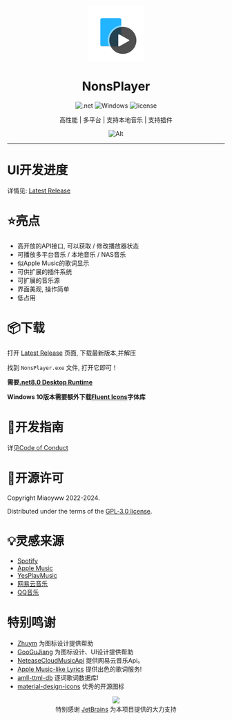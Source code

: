 <div align="center">
<!--![Alt](exp.png "exp")-->

<img src="NonsPlayer-Icon.png" alt="图标" Height="128" Width="128">

# NonsPlayer

![.net](https://img.shields.io/badge/C%23-.net8.0-orange)
![Windows](https://img.shields.io/badge/Windows-10%2B-orange)
![license](https://img.shields.io/github/license/Miaoyww/NonsPlayer)

高性能 | 多平台 | 支持本地音乐 | 支持插件

![Alt](https://repobeats.axiom.co/api/embed/104248b2c1f2c27f8f5b29df5ab1ab2a4269ed96.svg "Repobeats analytics image")

***

</div>

# UI开发进度

详情见: [Latest Release](https://github.com/Miaoyww/NonsPlayer/releases/latest)

# ⭐亮点

- 高开放的API接口, 可以获取 / 修改播放器状态
- 可播放多平台音乐 / 本地音乐 / NAS音乐
- 似Apple Music的歌词显示
- 可供扩展的插件系统
- 可扩展的音乐源
- 界面美观, 操作简单
- 低占用

# 📦️下载

打开 [Latest Release](https://github.com/Miaoywww/NeteaseCloudMusicControl/releases) 页面, 下载最新版本,并解压

找到 `NonsPlayer.exe` 文件, 打开它即可！

**需要[.net8.0 Desktop Runtime](https://dotnet.microsoft.com/zh-cn/download/dotnet/8.0)**

**Windows 10版本需要额外下载[Fluent Icons](https://learn.microsoft.com/zh-cn/windows/apps/design/downloads/#fonts)字体库**

# 🧭开发指南

详见[Code of Conduct](https://github.com/Miaoyww/NonsPlayer?tab=coc-ov-file)

# 📜开源许可

Copyright Miaoyww 2022-2024.

Distributed under the terms of
the [GPL-3.0 license](https://github.com/Miaoywww/NeteaseCloudMusicControl/blob/master/LICENSE.txt).

# 💡灵感来源

- [Spotify](https://www.spotify.com/)
- [Apple Music](https://music.apple.com)
- [YesPlayMusic](https://github.com/qier222/YesPlayMusic)
- [网易云音乐](https://music.163.com/)
- [QQ音乐](https://y.qq.com/)

# 特别鸣谢

- [Zhuym](https://github.com/Zhuym07) 为图标设计提供帮助
- [GooGuJiang](https://github.com/GooGuJiang) 为图标设计、UI设计提供帮助
- [NeteaseCloudMusicApi](https://github.com/Binaryify/NeteaseCloudMusicApi) 提供网易云音乐Api。
- [Apple Music-like Lyrics](https://github.com/Steve-xmh/applemusic-like-lyrics) 提供出色的歌词服务!
- [amll-ttml-db](https://github.com/Steve-xmh/amll-ttml-db) 逐词歌词数据库!
- [material-design-icons](https://github.com/google/material-design-icons) 优秀的开源图标
  
<div align="center">
<image src="https://resources.jetbrains.com/storage/products/company/brand/logos/jb_beam.svg"></image>
<div>
特别感谢 <a href=https://jb.gg/OpenSourceSupport>JetBrains</a> 为本项目提供的大力支持
</div>
</div>
